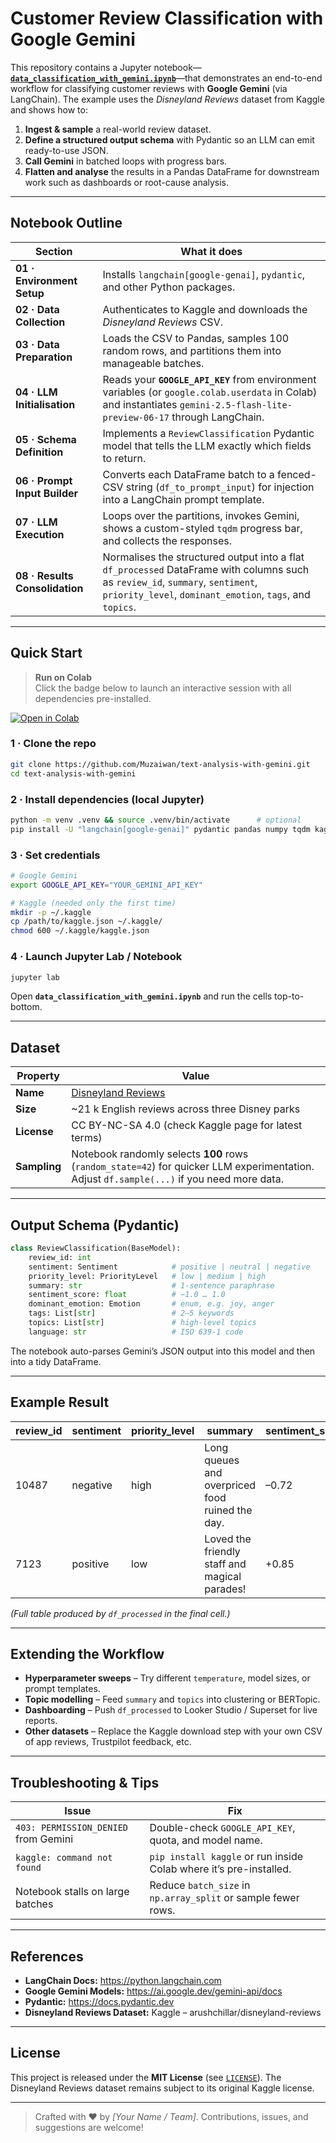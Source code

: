 # Customer Review Classification with Google Gemini

This repository contains a Jupyter notebook—[**`data_classification_with_gemini.ipynb`**](data_classification_with_gemini.ipynb)—that demonstrates an end-to-end workflow for classifying customer reviews with **Google Gemini** (via LangChain). The example uses the *Disneyland Reviews* dataset from Kaggle and shows how to:

1. **Ingest & sample** a real-world review dataset.  
2. **Define a structured output schema** with Pydantic so an LLM can emit ready-to-use JSON.  
3. **Call Gemini** in batched loops with progress bars.  
4. **Flatten and analyse** the results in a Pandas DataFrame for downstream work such as dashboards or root-cause analysis.

---

## Notebook Outline

| Section | What it does |
|---------|--------------|
| **01 · Environment Setup** | Installs `langchain[google-genai]`, `pydantic`, and other Python packages. |
| **02 · Data Collection** | Authenticates to Kaggle and downloads the *Disneyland Reviews* CSV. |
| **03 · Data Preparation** | Loads the CSV to Pandas, samples 100 random rows, and partitions them into manageable batches. |
| **04 · LLM Initialisation** | Reads your **`GOOGLE_API_KEY`** from environment variables (or `google.colab.userdata` in Colab) and instantiates `gemini-2.5-flash-lite-preview-06-17` through LangChain. |
| **05 · Schema Definition** | Implements a `ReviewClassification` Pydantic model that tells the LLM exactly which fields to return. |
| **06 · Prompt Input Builder** | Converts each DataFrame batch to a fenced-CSV string (`df_to_prompt_input`) for injection into a LangChain prompt template. |
| **07 · LLM Execution** | Loops over the partitions, invokes Gemini, shows a custom-styled `tqdm` progress bar, and collects the responses. |
| **08 · Results Consolidation** | Normalises the structured output into a flat `df_processed` DataFrame with columns such as `review_id`, `summary`, `sentiment`, `priority_level`, `dominant_emotion`, `tags`, and `topics`. |

---

## Quick Start

> **Run on Colab**  
> Click the badge below to launch an interactive session with all dependencies pre-installed.

[![Open in Colab](https://colab.research.google.com/assets/colab-badge.svg)](https://colab.research.google.com/drive/1GRfbLSRIJhiPM11hW0x7F1Q77e5CXgZ4?usp=sharing)

### 1 · Clone the repo

```bash
git clone https://github.com/Muzaiwan/text-analysis-with-gemini.git
cd text-analysis-with-gemini
```

### 2 · Install dependencies (local Jupyter)

```bash
python -m venv .venv && source .venv/bin/activate      # optional
pip install -U "langchain[google-genai]" pydantic pandas numpy tqdm kaggle chardet
```

### 3 · Set credentials

```bash
# Google Gemini
export GOOGLE_API_KEY="YOUR_GEMINI_API_KEY"

# Kaggle (needed only the first time)
mkdir -p ~/.kaggle
cp /path/to/kaggle.json ~/.kaggle/
chmod 600 ~/.kaggle/kaggle.json
```

### 4 · Launch Jupyter Lab / Notebook

```bash
jupyter lab
```

Open **`data_classification_with_gemini.ipynb`** and run the cells top-to-bottom.

---

## Dataset

| Property | Value |
|----------|-------|
| **Name** | [Disneyland Reviews](https://www.kaggle.com/datasets/arushchillar/disneyland-reviews) |
| **Size** | ~21 k English reviews across three Disney parks |
| **License** | CC BY-NC-SA 4.0 (check Kaggle page for latest terms) |
| **Sampling** | Notebook randomly selects **100** rows (`random_state=42`) for quicker LLM experimentation. Adjust `df.sample(...)` if you need more data. |

---

## Output Schema (Pydantic)

```python
class ReviewClassification(BaseModel):
    review_id: int
    sentiment: Sentiment            # positive | neutral | negative
    priority_level: PriorityLevel   # low | medium | high
    summary: str                    # 1-sentence paraphrase
    sentiment_score: float          # −1.0 … 1.0
    dominant_emotion: Emotion       # enum, e.g. joy, anger
    tags: List[str]                 # 2–5 keywords
    topics: List[str]               # high-level topics
    language: str                   # ISO 639-1 code
```

The notebook auto-parses Gemini’s JSON output into this model and then into a tidy DataFrame.

---

## Example Result

| review_id | sentiment | priority_level | summary | sentiment_score |
|-----------|-----------|----------------|---------|-----------------|
| 10487 | negative | high | Long queues and overpriced food ruined the day. | –0.72 |
|  7123 | positive | low  | Loved the friendly staff and magical parades! | +0.85 |

*(Full table produced by `df_processed` in the final cell.)*

---

## Extending the Workflow

* **Hyperparameter sweeps** – Try different `temperature`, model sizes, or prompt templates.  
* **Topic modelling** – Feed `summary` and `topics` into clustering or BERTopic.  
* **Dashboarding** – Push `df_processed` to Looker Studio / Superset for live reports.  
* **Other datasets** – Replace the Kaggle download step with your own CSV of app reviews, Trustpilot feedback, etc.

---

## Troubleshooting & Tips

| Issue | Fix |
|-------|-----|
| `403: PERMISSION_DENIED` from Gemini | Double-check `GOOGLE_API_KEY`, quota, and model name. |
| `kaggle: command not found` | `pip install kaggle` or run inside Colab where it’s pre-installed. |
| Notebook stalls on large batches | Reduce `batch_size` in `np.array_split` or sample fewer rows. |

---

## References

* **LangChain Docs:** <https://python.langchain.com>  
* **Google Gemini Models:** <https://ai.google.dev/gemini-api/docs>  
* **Pydantic:** <https://docs.pydantic.dev>  
* **Disneyland Reviews Dataset:** Kaggle – arushchillar/disneyland-reviews  

---

## License

This project is released under the **MIT License** (see [`LICENSE`](LICENSE)). The Disneyland Reviews dataset remains subject to its original Kaggle license.

---

> Crafted with ❤️ by *[Your Name / Team]*. Contributions, issues, and suggestions are welcome!
